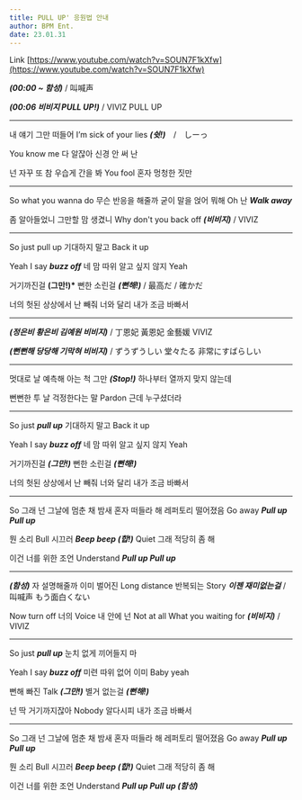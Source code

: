 ```yaml
---
title: PULL UP' 응원법 안내
author: BPM Ent.
date: 23.01.31
---
```


Link [https://www.youtube.com/watch?v=SOUN7F1kXfw](https://www.youtube.com/watch?v=SOUN7F1kXfw)

**_(00:00 ~ 함성)_** / 叫喊声

**_(00:06 비비지 PULL UP!)_** / VIVIZ PULL UP

---

내 얘기 그만 떠들어 I’m sick of your lies **_(쉿!)_**　/　しーっ

You know me 다 알잖아 신경 안 써 난

넌 자꾸 또 참 우습게 간을 봐 You fool 혼자 멍청한 짓만

---

So what you wanna do 무슨 반응을 해줄까 굳이 말을 얹어 뭐해 Oh 난 **_Walk away_**

좀 알아들었니 그만할 맘 생겼니 Why don't you back off **_(비비지)_** / VIVIZ

---

So just pull up 기대하지 말고 Back it up

Yeah I say **_buzz off_** 네 맘 따위 알고 싶지 않지 Yeah

거기까진걸 **(그만!)\*** 뻔한 소린걸 **_(뻔해!)_** / 最高だ / 確かだ

너의 헛된 상상에서 난 빼줘 너와 달리 내가 조금 바빠서

---

**_(정은비 황은비 김예원 비비지)_** / 丁恩妃 黃恩妃 金藝媛 VIVIZ

**_(뻔뻔해 당당해 기막혀 비비지)_** / ずうずうしい 堂々たる 非常にすばらしい

---

멋대로 날 예측해 아는 척 그만 **_(Stop!)_** 하나부터 열까지 맞지 않는데

뻔뻔한 투 날 걱정한다는 말 Pardon 근데 누구셨더라

---

So just **_pull up_** 기대하지 말고 Back it up

Yeah I say **_buzz off_** 네 맘 따위 알고 싶지 않지 Yeah

거기까진걸 **_(그만!)_** 뻔한 소린걸 **_(뻔해!)_**

너의 헛된 상상에서 난 빼줘 너와 달리 내가 조금 바빠서

---

So 그래 넌 그날에 멈춘 채 밤새 혼자 떠들라 해 레퍼토리 떨어졌음 Go away **_Pull up Pull up_**

뭔 소리 Bull 시끄러 **_Beep beep (합!)_** Quiet 그래 적당히 좀 해

이건 너를 위한 조언 Understand **_Pull up Pull up_**

---

**_(함성)_** 자 설명해줄까 이미 벌어진 Long distance 반복되는 Story **_이젠 재미없는걸_** / 叫喊声 もう面白くない

Now turn off 너의 Voice 내 안에 넌 Not at all What you waiting for **_(비비지)_** / VIVIZ

---

So just **_pull up_** 눈치 없게 끼어들지 마

Yeah I say **_buzz off_** 미련 따위 없어 이미 Baby yeah

뻔해 빠진 Talk **_(그만!)_** 별거 없는걸 **_(뻔해!)_**

넌 딱 거기까지잖아 Nobody 알다시피 내가 조금 바빠서

---

So 그래 넌 그날에 멈춘 채 밤새 혼자 떠들라 해 레퍼토리 떨어졌음 Go away **_Pull up Pull up_**

뭔 소리 Bull 시끄러 **_Beep beep (합!)_** Quiet 그래 적당히 좀 해

이건 너를 위한 조언 Understand **_Pull up Pull up (함성)_**
